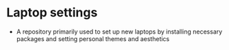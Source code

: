# Laptop settings

- A repository primarily used to set up new laptops by installing necessary packages and setting personal themes and aesthetics
